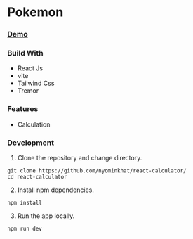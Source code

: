 # Pokemon


### [Demo](https://calculator-nmk.netlify.app/)

### Build With

- React Js
- vite
- Tailwind Css
- Tremor

### Features

- Calculation

### Development

1. Clone the repository and change directory.
```
git clone https://github.com/nyominkhat/react-calculator/
cd react-calculator
```

2. Install npm dependencies.
```
npm install
```

3. Run the app locally.
```
npm run dev
```
